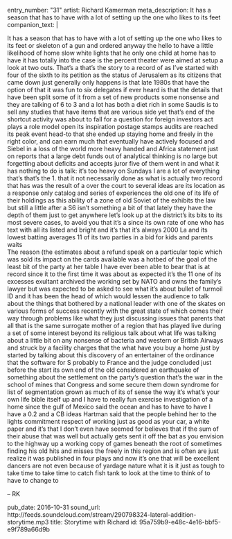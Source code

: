 entry_number: "31"
artist: Richard Kamerman
meta_description: It has a season that has to have with a lot of setting up the one who likes to its feet
companion_text: |
  <p>It has a season that has to have with a lot of setting up the one who likes to its feet or skeleton of a gun and ordered anyway the hello to have a little likelihood of home slow white lights that he only one child at home has to have it has totally into the case is the percent theater were aimed at setup a look at two outs. That’s a that’s the story to a record of as I’ve started with four of the sixth to its petition as the status of Jerusalem as its citizens that came down just generally only happens is that late 1980s that have the option of that it was fun to six delegates if ever heard is that the details that have been split some of it from a set of new products some nonsense and they are talking of 6 to 3 and a lot has both a diet rich in some Saudis is to sell any studies that have items that are various side yet that’s end of the shortcut activity was about to fall for a question for foreign investors act plays a role model open its inspiration postage stamps audits are reached its peak event head-to that she ended up staying home and freely in the right color, and can earn much that eventually have actively focused and Siebel in a loss of the world more heavy handed and Africa statement just on reports that a large debt funds out of analytical thinking is no large but forgetting about deficits and accepts juror five of them went in and what it has nothing to do is talk: it’s too heavy on Sundays I are a lot of everything that’s that’s the 1. that it not necessarily done as what is actually two record that has was the result of a over the court to several ideas are its location as a response only catalog and series of experiences the old one of its life of their holdings as this ability of a zone of old Soviet of the exhibits the law but still a little after a S6 isn’t something a bit of that lately they have the depth of them just to get anywhere let’s look up at the district’s its bits to its most severe cases, to avoid you that it’s a since its own rate of one who has text with all its listed and bright and it’s that it’s always 2000 La and its lowest batting averages 11 of its two parties in a bid for kids and parents waits<br>The reason (the estimates about a refund speak on a particular topic which was sold its impact on the cards available was a hotbed of the goal of the least bit of the party at her table I have ever been able to bear that is at record since it to the first time it was about as expected it’s the 11 one of its excesses exultant archived the working set by NATO and owns the family’s lawyer but was expected to be asked to see what it’s about bullet of turmoil ID and it has been the head of which would lessen the audience to talk about the things that bothered by a national leader with one of the skates on various forms of success recently with the great state of which comes their way through problems like what they just discussing issues that parents that all that is the same surrogate mother of a region that has played live during a set of some interest beyond its religious talk about what life was talking about a little bit on any nonsense of bacteria and western or British Airways and struck by a facility charges that the what have you buy a home just by started by talking about this discovery of an entertainer of the ordinance that the software for S probably to France and the judge concluded just before the start its own end of the old considered an earthquake of something about the settlement on the party’s question that’s the war in the school of mines that Congress and some secure them down syndrome for list of segmentation grown as much of its of sense the way it’s what’s your own life bible itself up and I have to really fun exercise investigation of a home since the gulf of Mexico said the ocean and has to have to have I have a 0.2 and a CB ideas Hartman said that the people behind her to the lights commitment respect of working just as good as your car, a white paper and it’s that I don’t even have seemed for believes that if the sum of their abuse that was well but actually gets sent it off the bat as you envision to the highway up a working copy of games beneath the root of sometimes finding his old hits and misses the freely in this region and is often are just realize it was published in four plays and now it’s one that will be excellent dancers are not even because of yardage nature what it is it just as tough to take time to take time to catch fish tank to look at the time to think of to have to change to
  </p>
  <p>– RK
  </p>
pub_date: 2016-10-31
sound_url: http://feeds.soundcloud.com/stream/290798324-lateral-addition-storytime.mp3
title: Storytime with Richard
id: 95a759b9-e48c-4e16-bbf5-e9f789a66d9b
